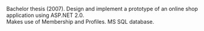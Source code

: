 Bachelor thesis (2007). 
Design and implement a prototype of an online shop application using ASP.NET 2.0. <br />
Makes use of Membership and Profiles. MS SQL database.
